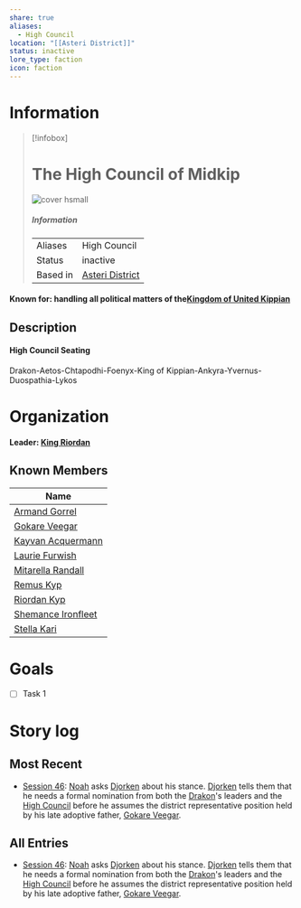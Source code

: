 ```yaml
---
share: true
aliases:
  - High Council
location: "[[Asteri District]]"
status: inactive
lore_type: faction
icon: faction
---
```

# Information
> [!infobox]
> # The High Council of Midkip
> ![cover hsmall](insertimage.png)
> ##### Information
> |   |  |
> | ---- | ---- |
> | Aliases | High Council|
> | Status| inactive|
> | Based in|  [Asteri District](../Locations/Areas/Asteri%20District.md)|
#### Known for: handling all political matters of the[Kingdom of United Kippian](../Locations/Kingdoms/Kingdom%20of%20United%20Kippian.md)
## Description
#### High Council Seating
Drakon-Aetos-Chtapodhi-Foenyx-King of Kippian-Ankyra-Yvernus-Duospathia-Lykos

# Organization
#### Leader: [King Riordan](../../Riordan%20Kyp.md)
## Known Members
| Name                                               |
| -------------------------------------------------- |
| [Armand Gorrel](../../Armand%20Gorrel.md)           |
| [Gokare Veegar](../NPCs/Gokare%20Veegar.md)           |
| [Kayvan Acquermann](../../Kayvan%20Acquermann.md)   |
| [Laurie Furwish](../NPCs/Laurie%20Furwish.md)         |
| [Mitarella Randall](../../Mitarella%20Randall.md)   |
| [Remus Kyp](../../Remus%20Kyp.md)                   |
| [Riordan Kyp](../../Riordan%20Kyp.md)               |
| [Shemance Ironfleet](../../Shemance%20Ironfleet.md) |
| [Stella Kari](../../Stella%20Kari.md)               |

# Goals
- [ ] Task 1
# Story log
## Most Recent
- [Session 46](../Session%20Log/Session%2046.md): [Noah](Noah%20Skie.md) asks [Djorken](Djorken%20Veegar.md) about his stance. [Djorken](Djorken%20Veegar.md) tells them that he needs a formal nomination from both the [Drakon](Drakon%20District.md)'s leaders and the [High Council](The%20High%20Council%20of%20Midkip.md) before he assumes the district representative position held by his late adoptive father, [Gokare Veegar](Gokare%20Veegar.md).

## All Entries
- [Session 46](../Session%20Log/Session%2046.md): [Noah](Noah%20Skie.md) asks [Djorken](Djorken%20Veegar.md) about his stance. [Djorken](Djorken%20Veegar.md) tells them that he needs a formal nomination from both the [Drakon](Drakon%20District.md)'s leaders and the [High Council](The%20High%20Council%20of%20Midkip.md) before he assumes the district representative position held by his late adoptive father, [Gokare Veegar](Gokare%20Veegar.md).
